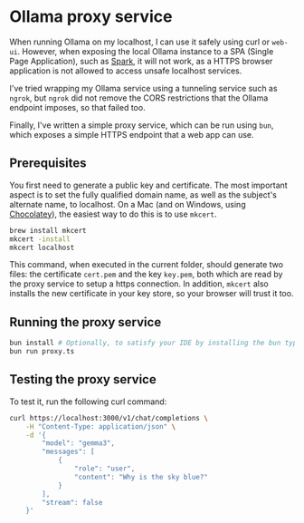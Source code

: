 # Ollama proxy service

When running Ollama on my localhost, I can use it safely using curl or `web-ui`. However, when exposing the local Ollama instance to a SPA (Single Page Application), such as [Spark](https://tno.github.io/scenario-spark/), it will not work, as a HTTPS browser application is not allowed to access unsafe localhost services.

I've tried wrapping my Ollama service using a tunneling service such as `ngrok`, but `ngrok` did not remove the CORS restrictions that the Ollama endpoint imposes, so that failed too.

Finally, I've written a simple proxy service, which can be run using `bun`, which exposes a simple HTTPS endpoint that a web app can use.

## Prerequisites

You first need to generate a public key and certificate. The most important aspect is to set the fully qualified domain name, as well as the subject's alternate name, to localhost. On a Mac (and on Windows, using [Chocolatey](https://community.chocolatey.org/packages/mkcert)), the easiest way to do this is to use `mkcert`.

```bash
brew install mkcert
mkcert -install
mkcert localhost
```

This command, when executed in the current folder, should generate two files: the certificate `cert.pem` and the key `key.pem`, both which are read by the proxy service to setup a https connection. In addition, `mkcert` also installs the new certificate in your key store, so your browser will trust it too.

## Running the proxy service

```bash
bun install # Optionally, to satisfy your IDE by installing the bun types.
bun run proxy.ts
```

## Testing the proxy service

To test it, run the following curl command:

```bash
curl https://localhost:3000/v1/chat/completions \
    -H "Content-Type: application/json" \
    -d '{
        "model": "gemma3",
        "messages": [
            {
                "role": "user",
                "content": "Why is the sky blue?"
            }
        ],
        "stream": false
    }'
```
